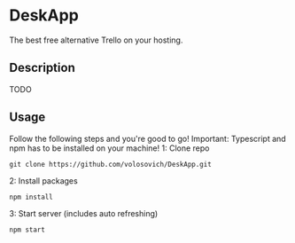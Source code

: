 # DeskApp
The best free alternative Trello on your hosting.

## Description
TODO
## Usage
Follow the following steps and you're good to go! Important: Typescript and npm has to be installed on your machine!
1: Clone repo
```
git clone https://github.com/volosovich/DeskApp.git
```
2: Install packages
```
npm install
```
3: Start server (includes auto refreshing)
```
npm start
```
